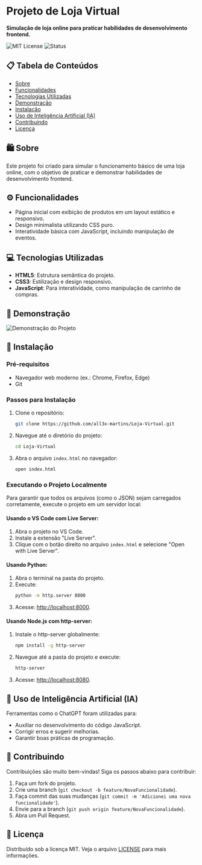 # Projeto de Loja Virtual
**Simulação de loja online para praticar habilidades de desenvolvimento frontend.**

![MIT License](https://img.shields.io/badge/license-MIT-green)
![Status](https://img.shields.io/badge/status-em%20desenvolvimento-yellow)

## 📋 Tabela de Conteúdos
- [Sobre](#sobre)
- [Funcionalidades](#funcionalidades)
- [Tecnologias Utilizadas](#tecnologias-utilizadas)
- [Demonstração](#demonstração)
- [Instalação](#instalação)
- [Uso de Inteligência Artificial (IA)](#uso-de-inteligência-artificial-ia)
- [Contribuindo](#contribuindo)
- [Licença](#licença)

## 🛍️ Sobre
Este projeto foi criado para simular o funcionamento básico de uma loja online, com o objetivo de praticar e demonstrar habilidades de desenvolvimento frontend.

## ⚙️ Funcionalidades
- Página inicial com exibição de produtos em um layout estático e responsivo.
- Design minimalista utilizando CSS puro.
- Interatividade básica com JavaScript, incluindo manipulação de eventos.

## 💻 Tecnologias Utilizadas
- **HTML5**: Estrutura semântica do projeto.
- **CSS3**: Estilização e design responsivo.
- **JavaScript**: Para interatividade, como manipulação de carrinho de compras.

## 📸 Demonstração
![Demonstração do Projeto](https://github.com/user-attachments/assets/8b1beb4a-6da4-4ed1-96ae-281c577b28c7)

## 🚀 Instalação
### Pré-requisitos
- Navegador web moderno (ex.: Chrome, Firefox, Edge)
- Git

### Passos para Instalação
1. Clone o repositório:
   ```sh
   git clone https://github.com/all3x-martins/Loja-Virtual.git
   ```
2. Navegue até o diretório do projeto:
   ```sh
   cd Loja-Virtual
   ```
3. Abra o arquivo `index.html` no navegador:
   ```sh
   open index.html
   ```

### Executando o Projeto Localmente
Para garantir que todos os arquivos (como o JSON) sejam carregados corretamente, execute o projeto em um servidor local:

#### Usando o VS Code com Live Server:
1. Abra o projeto no VS Code.
2. Instale a extensão "Live Server".
3. Clique com o botão direito no arquivo `index.html` e selecione "Open with Live Server".

#### Usando Python:
1. Abra o terminal na pasta do projeto.
2. Execute:
   ```sh
   python -m http.server 8000
   ```
3. Acesse: [http://localhost:8000](http://localhost:8000).

#### Usando Node.js com http-server:
1. Instale o http-server globalmente:
   ```sh
   npm install -g http-server
   ```
2. Navegue até a pasta do projeto e execute:
   ```sh
   http-server
   ```
3. Acesse: [http://localhost:8080](http://localhost:8080).

## 🤖 Uso de Inteligência Artificial (IA)
Ferramentas como o ChatGPT foram utilizadas para:
- Auxiliar no desenvolvimento do código JavaScript.
- Corrigir erros e sugerir melhorias.
- Garantir boas práticas de programação.

## 🤝 Contribuindo
Contribuições são muito bem-vindas! Siga os passos abaixo para contribuir:
1. Faça um fork do projeto.
2. Crie uma branch (`git checkout -b feature/NovaFuncionalidade`).
3. Faça commit das suas mudanças (`git commit -m 'Adicionei uma nova funcionalidade'`).
4. Envie para a branch (`git push origin feature/NovaFuncionalidade`).
5. Abra um Pull Request.

## 📜 Licença
Distribuído sob a licença MIT. Veja o arquivo [LICENSE](LICENSE) para mais informações.
